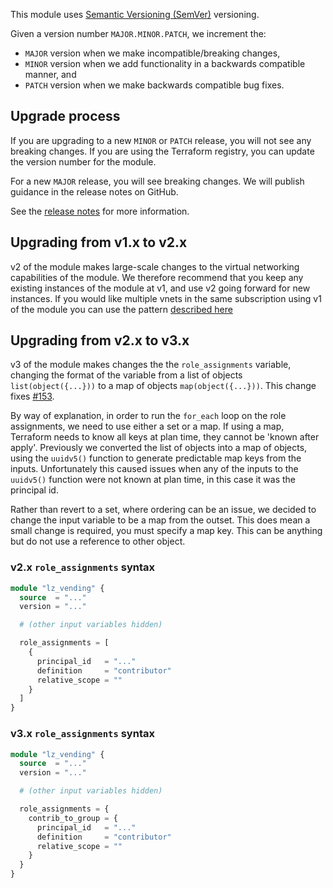 <!-- markdownlint-disable MD041 -->
This module uses [Semantic Versioning (SemVer)](https://semver.org/s) versioning.

Given a version number `MAJOR.MINOR.PATCH`, we increment the:

* `MAJOR` version when we make incompatible/breaking changes,
* `MINOR` version when we add functionality in a backwards compatible manner, and
* `PATCH` version when we make backwards compatible bug fixes.

## Upgrade process

If you are upgrading to a new `MINOR` or `PATCH` release, you will not see any breaking changes.
If you are using the Terraform registry, you can update the version number for the module.

For a new `MAJOR` release, you will see breaking changes.
We will publish guidance in the release notes on GitHub.

See the [release notes](https://github.com/Azure/terraform-azurerm-lz-vending/releases) for more information.

## Upgrading from v1.x to v2.x

v2 of the module makes large-scale changes to the virtual networking capabilities of the module.
We therefore recommend that you keep any existing instances of the module at v1, and use v2 going forward for new instances.
If you would like multiple vnets in the same subscription using v1 of the module you can use the pattern [described here](https://github.com/Azure/terraform-azurerm-lz-vending/issues/97#issuecomment-1240712419)

## Upgrading from v2.x to v3.x

v3 of the module makes changes the the `role_assignments` variable, changing the format of the variable from a list of objects `list(object({...}))` to a map of objects `map(object({...}))`.
This change fixes [#153](https://github.com/Azure/terraform-azurerm-lz-vending/issues/153).

By way of explanation, in order to run the `for_each` loop on the role assignments, we need to use either a set or a map.
If using a map, Terraform needs to know all keys at plan time, they cannot be 'known after apply'.
Previously we converted the list of objects into a map of objects, using the `uuidv5()` function to generate predictable map keys from the inputs.
Unfortunately this caused issues when any of the inputs to the `uuidv5()` function were not known at plan time, in this case it was the principal id.

Rather than revert to a set, where ordering can be an issue, we decided to change the input variable to be a map from the outset.
This does mean a small change is required, you must specify a map key. This can be anything but do not use a reference to other object.

### v2.x `role_assignments` syntax

```terraform
module "lz_vending" {
  source  = "..."
  version = "..."

  # (other input variables hidden)

  role_assignments = [
    {
      principal_id   = "..."
      definition     = "contributor"
      relative_scope = ""
    }
  ]
}
```

### v3.x `role_assignments` syntax

```terraform
module "lz_vending" {
  source  = "..."
  version = "..."

  # (other input variables hidden)

  role_assignments = {
    contrib_to_group = {
      principal_id   = "..."
      definition     = "contributor"
      relative_scope = ""
    }
  }
}
```
